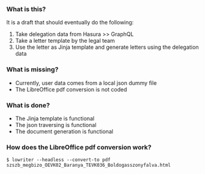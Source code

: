 ### What is this?
It is a draft that should eventually do the following:

1. Take delegation data from Hasura >> GraphQL
2. Take a letter template by the legal team
3. Use the letter as Jinja template and generate letters using the delegation data

### What is missing?

- Currently, user data comes from a local json dummy file
- The LibreOffice pdf conversion is not coded

### What is done?
- The Jinja template is functional
- The json traversing is functional
- The document generation is functional

### How does the LibreOffice pdf conversion work?
`$ lowriter --headless --convert-to pdf szszb_megbizo_OEVK02_Baranya_TEVK036_Boldogasszonyfalva.html`
